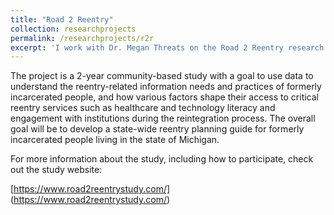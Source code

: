 ```yaml
---
title: "Road 2 Reentry"
collection: researchprojects
permalink: /researchprojects/r2r
excerpt: 'I work with Dr. Megan Threats on the Road 2 Reentry research study. Supported by the Institute of Museum and Library Services, the study aims to better understand the experiences of formerly incarcerated people living in the state of Michigan following their release from incarceration.'
---
```

The project is a 2-year community-based study with a goal to use data to understand the reentry-related information needs and practices of formerly incarcerated people, and how various factors shape their access to critical reentry services such as healthcare and technology literacy and engagement with institutions during the reintegration process. The overall goal will be to develop a state-wide reentry planning guide for formerly incarcerated people living in the state of Michigan.

For more information about the study, including how to participate, check out the study website:

[https://www.road2reentrystudy.com/] (https://www.road2reentrystudy.com/)
